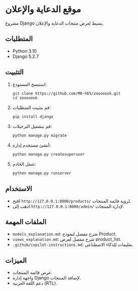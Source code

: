 # موقع الدعاية والإعلان

مشروع Django بسيط لعرض منتجات الدعاية والإعلان.

## المتطلبات
- Python 3.10
- Django 5.2.7

## التثبيت
1. استنسخ المستودع:
   ```bash
   git clone https://github.com/M0-h65/zooooook.git
   cd zooooook
   ```

2. قم بتثبيت المتطلبات:
   ```bash
   pip install django
   ```

3. قم بتشغيل الترحيلات:
   ```bash
   python manage.py migrate
   ```

4. أنشئ مستخدم إدارة:
   ```bash
   python manage.py createsuperuser
   ```

5. شغل الخادم:
   ```bash
   python manage.py runserver
   ```

## الاستخدام
- افتح `http://127.0.0.1:8000/products/` لرؤية قائمة المنتجات.
- اذهب إلى `http://127.0.0.1:8000/admin/` لإدارة المنتجات.

## الملفات المهمة
- `models_explanation.md`: شرح مفصل لنموذج Product.
- `views_explanation.md`: شرح مفصل لعرض product_list.
- `.github/copilot-instructions.md`: تعليمات للذكاء الاصطناعي.

## الميزات
- عرض قائمة المنتجات.
- واجهة إدارة Django لإضافة المنتجات.
- دعم اللغة العربية (RTL).